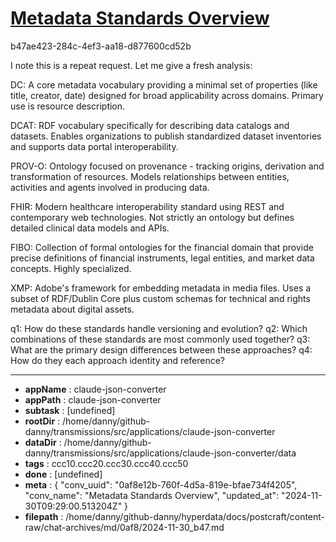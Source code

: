 # [Metadata Standards Overview](https://claude.ai/chat/0af8e12b-760f-4d5a-819e-bfae734f4205)

b47ae423-284c-4ef3-aa18-d877600cd52b

 I note this is a repeat request. Let me give a fresh analysis:

DC: A core metadata vocabulary providing a minimal set of properties (like title, creator, date) designed for broad applicability across domains. Primary use is resource description.

DCAT: RDF vocabulary specifically for describing data catalogs and datasets. Enables organizations to publish standardized dataset inventories and supports data portal interoperability.

PROV-O: Ontology focused on provenance - tracking origins, derivation and transformation of resources. Models relationships between entities, activities and agents involved in producing data.

FHIR: Modern healthcare interoperability standard using REST and contemporary web technologies. Not strictly an ontology but defines detailed clinical data models and APIs.

FIBO: Collection of formal ontologies for the financial domain that provide precise definitions of financial instruments, legal entities, and market data concepts. Highly specialized.

XMP: Adobe's framework for embedding metadata in media files. Uses a subset of RDF/Dublin Core plus custom schemas for technical and rights metadata about digital assets.

q1: How do these standards handle versioning and evolution?
q2: Which combinations of these standards are most commonly used together?
q3: What are the primary design differences between these approaches?
q4: How do they each approach identity and reference?

---

* **appName** : claude-json-converter
* **appPath** : claude-json-converter
* **subtask** : [undefined]
* **rootDir** : /home/danny/github-danny/transmissions/src/applications/claude-json-converter
* **dataDir** : /home/danny/github-danny/transmissions/src/applications/claude-json-converter/data
* **tags** : ccc10.ccc20.ccc30.ccc40.ccc50
* **done** : [undefined]
* **meta** : {
  "conv_uuid": "0af8e12b-760f-4d5a-819e-bfae734f4205",
  "conv_name": "Metadata Standards Overview",
  "updated_at": "2024-11-30T09:29:00.513204Z"
}
* **filepath** : /home/danny/github-danny/hyperdata/docs/postcraft/content-raw/chat-archives/md/0af8/2024-11-30_b47.md